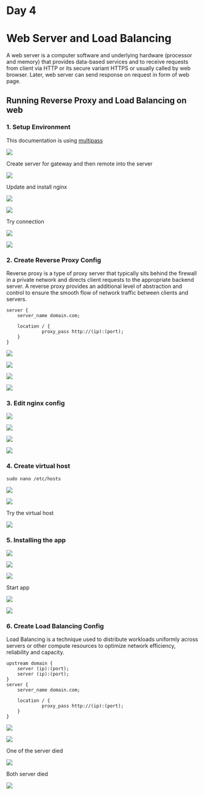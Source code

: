 # Day 4

# Web Server and Load Balancing

A web server is a computer software and underlying hardware (processor and memory) that provides data-based services and to receive requests from client via HTTP or its secure variant HTTPS or usually called by web browser. Later, web server can send response on request in form of web page.

## Running Reverse Proxy and Load Balancing on web

### 1. Setup Environment

This documentation is using [multipass](https://multipass.run/)

![](./media/1.png)

Create server for gateway and then remote into the server

![](./media/2.png)

Update and install nginx

![](./media/3.png)

![](./media/4.png)

Try connection

![](./media/5.png)

![](./media/6.png)

### 2. Create Reverse Proxy Config

Reverse proxy is a type of proxy server that typically sits behind the firewall in a private network and directs client requests to the appropriate backend server. A reverse proxy provides an additional level of abstraction and control to ensure the smooth flow of network traffic between clients and servers.

```
server { 
    server_name domain.com; 
    
    location / { 
             proxy_pass http://(ip):(port);
    }
}
```

![](./media/7.png)

![](./media/8.png)

![](./media/9.png)

![](./media/14.png)

### 3. Edit nginx config

![](./media/10.png)

![](./media/11.png)

![](./media/12.png)

![](./media/13.png)

### 4. Create virtual host

```
sudo nano /etc/hosts
```

![](./media/15.png)

![](./media/25.png)

Try the virtual host

![](./media/16.png)

### 5. Installing the app

![](./media/17.png)

![](./media/18.png)

![](./media/19.png)

Start app

![](./media/20.png)

![](./media/21.png)

### 6. Create Load Balancing Config

Load Balancing is a technique used to distribute workloads uniformly across servers or other compute resources to optimize network efficiency, reliability and capacity.

```
upstream domain { 
    server (ip):(port);
    server (ip):(port);
}
server { 
    server_name domain.com; 
    
    location / { 
             proxy_pass http://(ip):(port);
    }
}
```

![](./media/22.png)

![](./media/23.png)

One of the server died

![](./media/21.png)

Both server died

![](./media/24.png)
